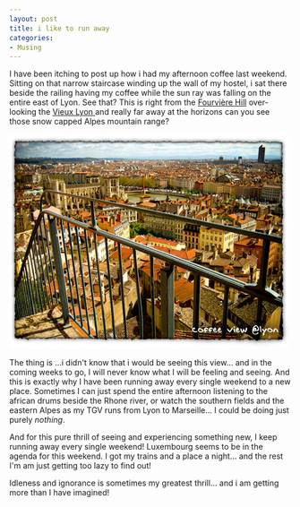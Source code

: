 ```yaml
---
layout: post
title: i like to run away
categories:
- Musing
---
```


I have been itching to post up how i had my afternoon coffee last weekend. Sitting on that narrow staircase winding up the wall of my hostel, i sat there beside the railing having my coffee while the sun ray was falling on the entire east of Lyon. See that? This is right from the [Fourvière Hill](http://www.virtualtourist.com/travel/Europe/France/Rhone_Alpes/Lyon-105728/Things_To_Do-Lyon-Fourviere_Hill-BR-1.html) over-looking the [Vieux Lyon ](http://www.lyon.fr/vdl/sections/en/tourisme/fil_quartier/vieux_lyon/)and really far away at the horizons can you see those snow capped Alpes mountain range?

![](/img/lyon_view_east.jpg)

The thing is ...i didn't know that i would be seeing this view... and in the coming weeks to go, I will never know what I will be feeling and seeing. And this is exactly why I have been running away every single weekend to a new place. Sometimes I can just spend the entire afternoon listening to the african drums beside the Rhone river, or watch the southern fields and the eastern Alpes as my TGV runs from Lyon to Marseille... I could be doing just purely _nothing_.

And for this pure thrill of seeing and experiencing something new, I keep running away every single weekend! Luxembourg seems to be in the agenda for this weekend. I got my trains and a place a night... and the rest I'm am just getting too lazy to find out!

Idleness and ignorance is sometimes my greatest thrill... and i am getting more than I have imagined!
